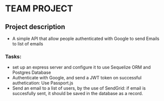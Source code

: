 # TEAM PROJECT
## Project description
- A simple API that allow people authenticated with Google to send Emails to list of emails


### Tasks: 
- set up an express server and configure it to use Sequelize ORM and Postgres Database
- Authenticate with Google, and send a JWT token on successful authetication: Use Passport.js
- Send an email to a list of users, by the use of SendGrid: if email is succesfully sent, it should be saved in the database as a record.
